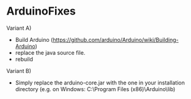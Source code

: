 # ArduinoFixes

Variant A)

- Build Arduino (https://github.com/arduino/Arduino/wiki/Building-Arduino)
- replace the java source file.
- rebuild

Variant B)

- Simply replace the arduino-core.jar with the one in your installation directory (e.g. on Windows: C:\Program Files (x86)\Arduino\lib)